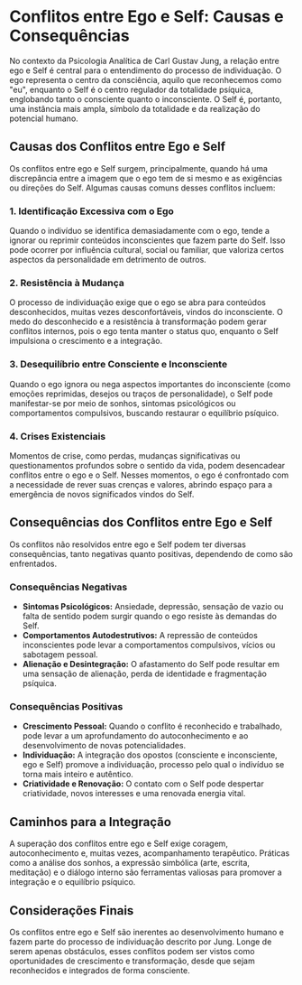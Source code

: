 
# Conflitos entre Ego e Self: Causas e Consequências

No contexto da Psicologia Analítica de Carl Gustav Jung, a relação entre ego e Self é central para o entendimento do processo de individuação. O ego representa o centro da consciência, aquilo que reconhecemos como "eu", enquanto o Self é o centro regulador da totalidade psíquica, englobando tanto o consciente quanto o inconsciente. O Self é, portanto, uma instância mais ampla, símbolo da totalidade e da realização do potencial humano.

## Causas dos Conflitos entre Ego e Self

Os conflitos entre ego e Self surgem, principalmente, quando há uma discrepância entre a imagem que o ego tem de si mesmo e as exigências ou direções do Self. Algumas causas comuns desses conflitos incluem:

### 1. Identificação Excessiva com o Ego

Quando o indivíduo se identifica demasiadamente com o ego, tende a ignorar ou reprimir conteúdos inconscientes que fazem parte do Self. Isso pode ocorrer por influência cultural, social ou familiar, que valoriza certos aspectos da personalidade em detrimento de outros.

### 2. Resistência à Mudança

O processo de individuação exige que o ego se abra para conteúdos desconhecidos, muitas vezes desconfortáveis, vindos do inconsciente. O medo do desconhecido e a resistência à transformação podem gerar conflitos internos, pois o ego tenta manter o status quo, enquanto o Self impulsiona o crescimento e a integração.

### 3. Desequilíbrio entre Consciente e Inconsciente

Quando o ego ignora ou nega aspectos importantes do inconsciente (como emoções reprimidas, desejos ou traços de personalidade), o Self pode manifestar-se por meio de sonhos, sintomas psicológicos ou comportamentos compulsivos, buscando restaurar o equilíbrio psíquico.

### 4. Crises Existenciais

Momentos de crise, como perdas, mudanças significativas ou questionamentos profundos sobre o sentido da vida, podem desencadear conflitos entre o ego e o Self. Nesses momentos, o ego é confrontado com a necessidade de rever suas crenças e valores, abrindo espaço para a emergência de novos significados vindos do Self.

## Consequências dos Conflitos entre Ego e Self

Os conflitos não resolvidos entre ego e Self podem ter diversas consequências, tanto negativas quanto positivas, dependendo de como são enfrentados.

### Consequências Negativas

- **Sintomas Psicológicos:** Ansiedade, depressão, sensação de vazio ou falta de sentido podem surgir quando o ego resiste às demandas do Self.
- **Comportamentos Autodestrutivos:** A repressão de conteúdos inconscientes pode levar a comportamentos compulsivos, vícios ou sabotagem pessoal.
- **Alienação e Desintegração:** O afastamento do Self pode resultar em uma sensação de alienação, perda de identidade e fragmentação psíquica.

### Consequências Positivas

- **Crescimento Pessoal:** Quando o conflito é reconhecido e trabalhado, pode levar a um aprofundamento do autoconhecimento e ao desenvolvimento de novas potencialidades.
- **Individuação:** A integração dos opostos (consciente e inconsciente, ego e Self) promove a individuação, processo pelo qual o indivíduo se torna mais inteiro e autêntico.
- **Criatividade e Renovação:** O contato com o Self pode despertar criatividade, novos interesses e uma renovada energia vital.

## Caminhos para a Integração

A superação dos conflitos entre ego e Self exige coragem, autoconhecimento e, muitas vezes, acompanhamento terapêutico. Práticas como a análise dos sonhos, a expressão simbólica (arte, escrita, meditação) e o diálogo interno são ferramentas valiosas para promover a integração e o equilíbrio psíquico.

## Considerações Finais

Os conflitos entre ego e Self são inerentes ao desenvolvimento humano e fazem parte do processo de individuação descrito por Jung. Longe de serem apenas obstáculos, esses conflitos podem ser vistos como oportunidades de crescimento e transformação, desde que sejam reconhecidos e integrados de forma consciente.

```
